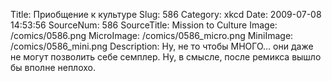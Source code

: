 Title: Приобщение к культуре 
Slug: 586 
Category: xkcd 
Date: 2009-07-08 14:53:56 
SourceNum: 586 
SourceTitle: Mission to Culture 
Image: /comics/0586.png 
MicroImage: /comics/0586_micro.png 
MiniImage: /comics/0586_mini.png 
Description: Ну, не то чтобы МНОГО… они даже не могут позволить себе семплер. Ну, в смысле, после ремикса вышло бы вполне неплохо. 


